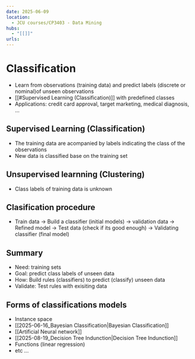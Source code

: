 ```yaml
---
date: 2025-06-09
location:
  - JCU courses/CP3403 - Data Mining
hubs:
  - "[[]]"
urls:
---
```


# Classification
+ Learn from observations (training data) and predict labels (discrete or nominal)of unseen observations
+ [[#Supervised Learning (Classification)]] with predefined classes
+ Applications: credit card approval, target marketing, medical diagnosis, ...


## Supervised Learning (Classification)
+ The training data are acompanied by labels indicating the class of the observations
+ New data is classified base on the training set

## Unsupervised learnning (Clustering)
+ Class labels of training data is unknown


## Clasification procedure
+ Train data -> Build a classifier (initial models) -> validation data -> Refined model -> Test data (check if its good enough) -> Validating classifier (final model)

## Summary
+ Need: training sets
+ Goal: predict class labels of unseen data
+ How: Build rules (classifiers) to predict (classify) unseen data
+ Validate: Test rules with exisiting data

## Forms of classifications models
+ Instance space
+ [[2025-06-16_Bayesian Classification|Bayesian Classification]]
+ [[Artificial Neural network]]
+ [[2025-08-19_Decision Tree Indunction|Decision Tree Indunction]]
+ Functions (linear regression)
+ etc ... 
